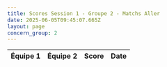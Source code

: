 ```yaml
---
title: Scores Session 1 - Groupe 2 - Matchs Aller
date: 2025-06-05T09:45:07.665Z
layout: page
concern_group: 2
---
```




| Équipe 1 | Équipe 2 | Score | Date |
|----------|----------|-------|------|

